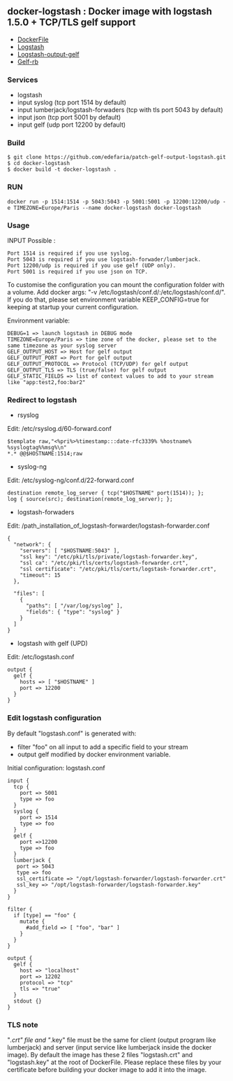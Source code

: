## docker-logstash : Docker image with logstash 1.5.0 + TCP/TLS gelf support

* [DockerFile](https://github.com/edefaria/docker-logstash)
* [Logstash](https://github.com/elastic/logstash)
* [Logstash-output-gelf](https://github.com/edefaria/logstash-output-gelf)
* [Gelf-rb](https://github.com/edefaria/gelf-rb)

### Services
  * logstash
  * input syslog (tcp port 1514 by default)
  * input lumberjack/logstash-forwaders (tcp with tls port 5043 by default)
  * input json (tcp port 5001 by default)
  * input gelf (udp port 12200 by default)

### Build

```
$ git clone https://github.com/edefaria/patch-gelf-output-logstash.git
$ cd docker-logstash
$ docker build -t docker-logstash .
```

### RUN

```
docker run -p 1514:1514 -p 5043:5043 -p 5001:5001 -p 12200:12200/udp -e TIMEZONE=Europe/Paris --name docker-logstash docker-logstash
```

### Usage
INPUT Possible :
```
Port 1514 is required if you use syslog.
Port 5043 is required if you use logstash-forwader/lumberjack.
Port 12200/udp is required if you use gelf (UDP only).
Port 5001 is required if you use json on TCP.
```

To customise the configuration you can mount the configuration folder with a volume.
Add docker args: "-v /etc/logstash/conf.d/:/etc/logstash/conf.d/".
If you do that, please set environment variable KEEP_CONFIG=true for keeping at startup your current configuration.

Environment variable:
```
DEBUG=1 => launch logstash in DEBUG mode
TIMEZONE=Europe/Paris => time zone of the docker, please set to the same timezone as your syslog server
GELF_OUTPUT_HOST => Host for gelf output
GELF_OUTPUT_PORT => Port for gelf output
GELF_OUTPUT_PROTOCOL => Protocol (TCP/UDP) for gelf output
GELF_OUTPUT_TLS => TLS (true/false) for gelf output
GELF_STATIC_FIELDS => list of context values to add to your stream like "app:test2,foo:bar2"
```

### Redirect to logstash
  * rsyslog

Edit: /etc/rsyslog.d/60-forward.conf
```
$template raw,"<%pri%>%timestamp:::date-rfc3339% %hostname% %syslogtag%%msg%\n"
*.* @@$HOSTNAME:1514;raw
```

  * syslog-ng

Edit:  /etc/syslog-ng/conf.d/22-forward.conf
```
destination remote_log_server { tcp("$HOSTNAME" port(1514)); };
log { source(src); destination(remote_log_server); };
```

  * logstash-forwaders

Edit: /path_installation_of_logstash-forwarder/logstash-forwarder.conf
```
{
  "network": {
    "servers": [ "$HOSTNAME:5043" ],
    "ssl key": "/etc/pki/tls/private/logstash-forwarder.key",
    "ssl ca": "/etc/pki/tls/certs/logstash-forwarder.crt",
    "ssl certificate": "/etc/pki/tls/certs/logstash-forwarder.crt",
    "timeout": 15
  },

  "files": [
    {
      "paths": [ "/var/log/syslog" ],
      "fields": { "type": "syslog" }
    }
  ]
}
```

  * logstash with gelf (UPD)

Edit: /etc/logstash.conf
```
output {
  gelf {
    hosts => [ "$HOSTNAME" ]
    port => 12200
  }
}
```

### Edit logstash configuration

By default "logstash.conf" is generated with:
* filter "foo" on all input to add a specific field to your stream
* output gelf modified by docker environment variable.

Initial configuration: logstash.conf
```
input {
  tcp {
    port => 5001
    type => foo
  }
  syslog {
    port => 1514
    type => foo
  }
  gelf {
    port =>12200
    type => foo
  }
  lumberjack {
   port => 5043
   type => foo
   ssl_certificate => "/opt/logstash-forwarder/logstash-forwarder.crt"
   ssl_key => "/opt/logstash-forwarder/logstash-forwarder.key"
  }
}

filter {
  if [type] == "foo" {
    mutate {
      #add_field => [ "foo", "bar" ]
    }
  }
}

output {
  gelf {
    host => "localhost"
    port => 12202
    protocol => "tcp"
    tls => "true"
  }
  stdout {}
}
```

### TLS note

"*.crt" file and "*.key" file must be the same for client (output program like lumberjack) and server (input service like lumberjack inside the docker image). By default the image has these 2 files "logstash.crt" and "logstash.key" at the root of DockerFile. Please replace these files by your certificate before building your docker image to add it into the image.
